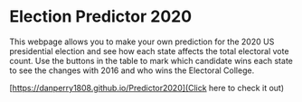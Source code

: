 # Election Predictor 2020

This webpage allows you to make your own prediction for the 2020 US presidential election and see how each state affects the total electoral vote count. 
Use the buttons in the table to mark which candidate wins each state to see the changes with 2016 and who wins the Electoral College.

[https://danperry1808.github.io/Predictor2020](Click here to check it out)